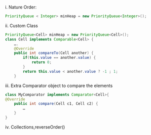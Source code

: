 i. Nature Order:
```java
PriorityQueue < Integer> minHeap = new PriorityQueue<Integer>();
```
ii. Custom Class
```java
PriorityQueue<Cell> minHeap = new PriorityQueue<Cell>();
class Cell implements Comparable<Cell> {
	….
	@Override
	public int compareTo(Cell another) {
		if(this.value == another.value) {
			return 0;
		}
		return this.value < another.value ? -1 ; 1;
	}
```
iii. Extra Comparator object to compare the elements
```java
class MyComparator implements Comparator<Cell>{
@Override
	public int compare(Cell c1, Cell c2) {
		…
	}
}
```
iv. Collections,reverseOrder()
